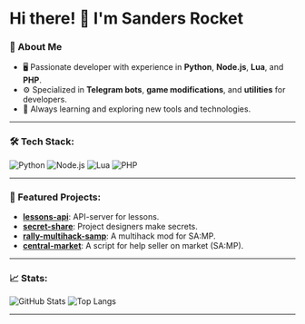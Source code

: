 # Hi there! 👋 I'm Sanders Rocket

### 🌟 About Me
- 🖥️ Passionate developer with experience in **Python**, **Node.js**, **Lua**, and **PHP**.
- ⚙️ Specialized in **Telegram bots**, **game modifications**, and **utilities** for developers.
- 🐍 Always learning and exploring new tools and technologies.

---

### 🛠️ Tech Stack:
![Python](https://img.shields.io/badge/-Python-3776AB?logo=python&logoColor=white&style=flat-square)
![Node.js](https://img.shields.io/badge/-Node.js-339933?logo=node.js&logoColor=white&style=flat-square)
![Lua](https://img.shields.io/badge/-Lua-2C2D72?logo=lua&logoColor=white&style=flat-square)
![PHP](https://img.shields.io/badge/-PHP-777BB4?logo=php&logoColor=white&style=flat-square)

---

### 🚀 Featured Projects:
- **[lessons-api](https://github.com/sandersbasket/lessons-api)**: API-server for lessons.
- **[secret-share](https://github.com/sandersbasket/secretshare/tree/master)**: Project designers make secrets.
- **[rally-multihack-samp](https://github.com/sandersbasket/rally-multihack-samp)**: A multihack mod for SA:MP.
- **[central-market](https://github.com/sandersbasket/central-market-arizona-bot)**: A script for help seller on market (SA:MP).

---

### 📈 Stats:
![GitHub Stats](https://github-readme-stats.vercel.app/api?username=sandersbasket&show_icons=true&theme=radical)
![Top Langs](https://github-readme-stats.vercel.app/api/top-langs/?username=sandersbasket&layout=compact&theme=radical)

---
